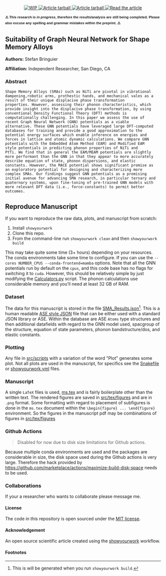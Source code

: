 <p align="center">
<br>
<br>
<!---
<a href="https://github.com/stefanbringuier/SMA_Phonons_GNNIP/actions/workflows/build.yml">
<img src="https://github.com/stefanbringuier/SMA_Phonons_GNNIP/actions/workflows/build.yml/badge.svg?branch=main" alt="Disabled"/>
</a>
-->
<a href="https://github.com/stefanbringuier/SMA_Phonons_GNNIP/raw/main-pdf/arxiv.tar.gz">
<img src="https://img.shields.io/badge/preprint_status-work%20in%20progress-orange.svg?style=flat" alt="WIP"/>
</a>
<a href="https://github.com/stefanbringuier/SMA_Phonons_GNNIP/raw/main-pdf/arxiv.tar.gz">
<img src="https://img.shields.io/badge/build-disabled-white.svg?style=flat" alt="Article tarball"/>
</a>
<a href="https://github.com/stefanbringuier/SMA_Phonons_GNNIP/raw/main-pdf/arxiv.tar.gz">
<img src="https://img.shields.io/badge/preprint-tarball-blue.svg?style=flat" alt="Article tarball"/>
</a>
<a href="https://github.com/stefanbringuier/SMA_Phonons_GNNIP/raw/main-pdf/ms.pdf">
<img src="https://img.shields.io/badge/preprint-pdf-blue.svg?style=flat" alt="Read the article"/>
</a>
</p>

<link rel="stylesheet" href="https://stackpath.bootstrapcdn.com/bootstrap/4.3.1/css/bootstrap.min.css">

<div class="alert alert-warning" role="alert" style="font-family: Arial, sans-serif; font-size: 0.8em;">
    <strong>⚠️ This research is <em>in progress</em>, therefore the results/analysis are still being completed. Please also excuse any spelling and grammar mistakes within the preprint. ⚠️</strong>
</div>



## Suitability of Graph Neural Network for Shape Memory Alloys

**Authors:** Stefan Bringuier

**Affiliation:** Independent Researcher, San Diego, CA

### Abstract

	Shape Memory Alloys (SMAs) such as NiTi are pivotal in vibrational
	dampening,robotic arms, prothestic hands, and mechanical vales as a
	result of their unique displacive phase transformation
	properties. However, assessing their phonon characteristics, which
	provide insight into the displacive phase transformation, by using
	conventional Density Functional Theory (DFT) methods is
	computationally challenging. In this paper we assess the use of
	recent Graph Neural Network (GNN) potentials as a viable
	alternative. These GNN potentials have leveraged large DFT-computed
	databases for training and provide a good approximation to the
	potential energy surfaces which enable inference on energies and
	forces in lattice and atomic dynamic calculations. We compare GNN
	potentials with the Embedded Atom Method (EAM) and Modified EAM
	style potentials in predicting phonon properties of NiTi and
	PtTi. We find that in general the EAM/MEAM potentials are slightly
	more performant than the GNN in that they appear to more accurately
	describe equation of state, phonon dispersions, and elastic
	constants. However, the MACE potential shows significant promise as
	an exploratory potential for designing and characterizing more
	complex SMAs. Our findings suggest GNN potentials as a promising
	initial avenue for advancing SMA research, in particular ternary and
	quaternary systems, upon fine-tuning of pre-trained GNN models with
	more relevant DFT data (i.e., force-constants) to permit better
	outcomes.


## Reproduce Manuscript

If you want to reproduce the raw data, plots, and manuscript from scratch:

1. Install `showyourwork`
2. Clone this repo.
3. From the command-line run `showyourwork clean` and then `showyourwork build`

This may take quite some time (3+ hours) depending on your resources. The conda environments take some time to configure. If you can use the `--cores NUMBER_CPUS --conda-frontend=mamba` options.  Note that all the GNN potentials run by default on the `cpus`, and this code base has no flags for switching it to `cuda`. However, this should be relatively simple by just modifying the [Calculators.py](src/scripts/Calculators.py) script. The phonon calculations use considerable memory and you'll need at least 32 GB of RAM.

### Dataset

The data for this manuscript is stored in the file [SMA_Results.json](src/data/SMA_Results.json)[^1]. This is a human readable [ASE style JSON](https://wiki.fysik.dtu.dk/ase/ase/db/db.html) file that can be either used with a standard JSON library or ASE. Within the database are ASE `Atoms` type structures and then additional datafields with regard to the GNN model used, spacgroup of the structure, equation of state parameters, phonon bandstructure/dos, and elastic constants.

### Plotting

Any file in [src/scripts](src/scripts)  with a variation of the word "Plot" generates some plot. Not all plots are used in the manuscript, for specifics see the [Snakefile](Snakefile) or [showyourwork.yml](showyourwork.yml) files.

### Manuscript

A single `LaTeX` files is used, [ms.tex](src/tex/ms.tex) and is fairly boilerplate other than the written text. The rendered figures are saved in [src/tex/figures](src/tex/figures) and are in `.png` format. Some formatting with regard to placement of subfigures is done in the `ms.tex` document within the `\begin{figure} ... \end{figure}` environment. So the figures in the manuscript pdf may be combinations of figures in [src/tex/figures](src/tex/figures)

### Github Actions
> Disabled for now due to disk size limitations for Github actions.
>
Because multiple conda environments are used and the packages are considerable in size, the disk space used during the Github actions is very large. Therefore the hack provided by <https://github.com/marketplace/actions/maximize-build-disk-space> needs to be used.

### Collaborations

If your a researcher who wants to collaborate please message me.

#### License
The code in this repository is open sourced under the [MIT license](LICENSE).

#### Acknowledgement

An open source scientific article created using the [showyourwork](https://github.com/showyourwork/showyourwork) workflow.

#### Footnotes
[^1]: This is will be generated when you run `showyourwork build`.
